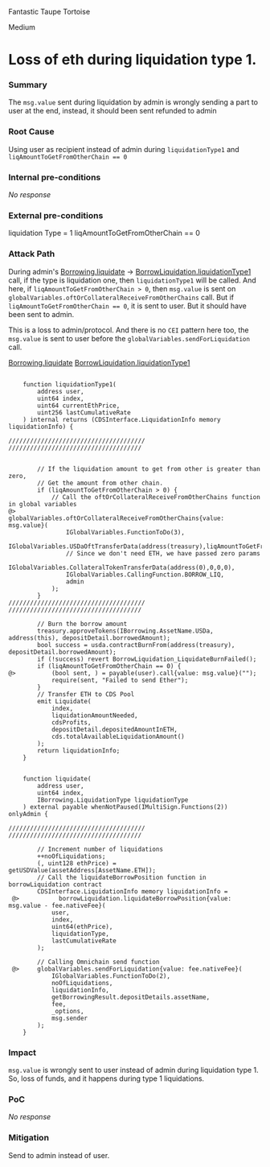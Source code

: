 Fantastic Taupe Tortoise

Medium

# Loss of eth during liquidation type 1.

### Summary




The `msg.value` sent during liquidation by admin is wrongly sending a part to user at the end, instead, it should been sent refunded to admin



### Root Cause


Using user as recipient instead of admin during `liquidationType1` and `liqAmountToGetFromOtherChain == 0`


### Internal pre-conditions

_No response_

### External pre-conditions



liquidation Type = 1
liqAmountToGetFromOtherChain == 0



### Attack Path


During admin's [Borrowing.liquidate](https://github.com/sherlock-audit/2024-11-autonomint/blob/0d324e04d4c0ca306e1ae4d4c65f0cb9d681751b/Blockchain/Blockchian/contracts/Core_logic/borrowing.sol#L391) -> [BorrowLiquidation.liquidationType1](https://github.com/sherlock-audit/2024-11-autonomint/blob/0d324e04d4c0ca306e1ae4d4c65f0cb9d681751b/Blockchain/Blockchian/contracts/Core_logic/borrowLiquidation.sol#L302-L303) call, if the type is liquidation one, then `liquidationType1` will be called. And here, if `liqAmountToGetFromOtherChain > 0`, then `msg.value` is sent on `globalVariables.oftOrCollateralReceiveFromOtherChains` call.
But if `liqAmountToGetFromOtherChain == 0`, it is sent to user. But it should have been sent to admin.

This is a loss to admin/protocol.
And there is no `CEI` pattern here too, the `msg.value` is sent to user before the `globalVariables.sendForLiquidation` call. 

[Borrowing.liquidate](https://github.com/sherlock-audit/2024-11-autonomint/blob/0d324e04d4c0ca306e1ae4d4c65f0cb9d681751b/Blockchain/Blockchian/contracts/Core_logic/borrowing.sol#L391)
[BorrowLiquidation.liquidationType1](https://github.com/sherlock-audit/2024-11-autonomint/blob/0d324e04d4c0ca306e1ae4d4c65f0cb9d681751b/Blockchain/Blockchian/contracts/Core_logic/borrowLiquidation.sol#L302-L303)

```solidity

    function liquidationType1(
        address user,
        uint64 index,
        uint64 currentEthPrice,
        uint256 lastCumulativeRate
    ) internal returns (CDSInterface.LiquidationInfo memory liquidationInfo) {

//////////////////////////////////////
/////////////////////////////////////


        // If the liquidation amount to get from other is greater than zero,
        // Get the amount from other chain.
        if (liqAmountToGetFromOtherChain > 0) {
            // Call the oftOrCollateralReceiveFromOtherChains function in global variables
@>          globalVariables.oftOrCollateralReceiveFromOtherChains{value: msg.value}(
                IGlobalVariables.FunctionToDo(3),
                IGlobalVariables.USDaOftTransferData(address(treasury),liqAmountToGetFromOtherChain),
                // Since we don't need ETH, we have passed zero params
                IGlobalVariables.CollateralTokenTransferData(address(0),0,0,0),
                IGlobalVariables.CallingFunction.BORROW_LIQ,
                admin
            );
        }
//////////////////////////////////////
/////////////////////////////////////

        // Burn the borrow amount
        treasury.approveTokens(IBorrowing.AssetName.USDa, address(this), depositDetail.borrowedAmount);
        bool success = usda.contractBurnFrom(address(treasury), depositDetail.borrowedAmount);
        if (!success) revert BorrowLiquidation_LiquidateBurnFailed();
        if (liqAmountToGetFromOtherChain == 0) {
@>          (bool sent, ) = payable(user).call{value: msg.value}("");
            require(sent, "Failed to send Ether");
        }
        // Transfer ETH to CDS Pool
        emit Liquidate(
            index,
            liquidationAmountNeeded,
            cdsProfits,
            depositDetail.depositedAmountInETH,
            cds.totalAvailableLiquidationAmount()
        );
        return liquidationInfo;
    }


    function liquidate(
        address user,
        uint64 index,
        IBorrowing.LiquidationType liquidationType
    ) external payable whenNotPaused(IMultiSign.Functions(2)) onlyAdmin {

//////////////////////////////////////
/////////////////////////////////////

        // Increment number of liquidations
        ++noOfLiquidations;
        (, uint128 ethPrice) = getUSDValue(assetAddress[AssetName.ETH]);
        // Call the liquidateBorrowPosition function in borrowLiquidation contract
        CDSInterface.LiquidationInfo memory liquidationInfo = 
 @>           borrowLiquidation.liquidateBorrowPosition{value: msg.value - fee.nativeFee}(
            user,
            index,
            uint64(ethPrice),
            liquidationType,
            lastCumulativeRate
        );

        // Calling Omnichain send function
 @>     globalVariables.sendForLiquidation{value: fee.nativeFee}(
            IGlobalVariables.FunctionToDo(2),
            noOfLiquidations,
            liquidationInfo,
            getBorrowingResult.depositDetails.assetName,
            fee,
            _options,
            msg.sender
        );
    }
```


### Impact


`msg.value` is wrongly sent to user instead of admin during liquidation type 1. So, loss of funds, and it happens during type 1 liquidations.



### PoC

_No response_

### Mitigation


Send to admin instead of user.
